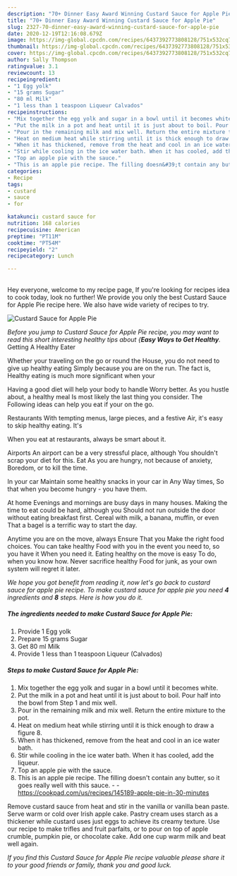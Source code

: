 ```yaml
---
description: "70+ Dinner Easy Award Winning Custard Sauce for Apple Pie"
title: "70+ Dinner Easy Award Winning Custard Sauce for Apple Pie"
slug: 2327-70-dinner-easy-award-winning-custard-sauce-for-apple-pie
date: 2020-12-19T12:16:08.679Z
image: https://img-global.cpcdn.com/recipes/6437392773808128/751x532cq70/custard-sauce-for-apple-pie-recipe-main-photo.jpg
thumbnail: https://img-global.cpcdn.com/recipes/6437392773808128/751x532cq70/custard-sauce-for-apple-pie-recipe-main-photo.jpg
cover: https://img-global.cpcdn.com/recipes/6437392773808128/751x532cq70/custard-sauce-for-apple-pie-recipe-main-photo.jpg
author: Sally Thompson
ratingvalue: 3.1
reviewcount: 13
recipeingredient:
- "1 Egg yolk"
- "15 grams Sugar"
- "80 ml Milk"
- "1 less than 1 teaspoon Liqueur Calvados"
recipeinstructions:
- "Mix together the egg yolk and sugar in a bowl until it becomes white."
- "Put the milk in a pot and heat until it is just about to boil. Pour half into the bowl from Step 1 and mix well."
- "Pour in the remaining milk and mix well. Return the entire mixture to the pot."
- "Heat on medium heat while stirring until it is thick enough to draw a figure 8."
- "When it has thickened, remove from the heat and cool in an ice water bath."
- "Stir while cooling in the ice water bath. When it has cooled, add the liqueur."
- "Top an apple pie with the sauce."
- "This is an apple pie recipe. The filling doesn&#39;t contain any butter, so it goes really well with this sauce.  https://cookpad.com/us/recipes/145189-apple-pie-in-30-minutes"
categories:
- Recipe
tags:
- custard
- sauce
- for

katakunci: custard sauce for 
nutrition: 168 calories
recipecuisine: American
preptime: "PT11M"
cooktime: "PT54M"
recipeyield: "2"
recipecategory: Lunch

---
```

<br>
Hey everyone, welcome to my recipe page, If you're looking for recipes idea to cook today, look no further! We provide you only the best Custard Sauce for Apple Pie recipe here. We also have wide variety of recipes to try.
<br>


![Custard Sauce for Apple Pie](https://img-global.cpcdn.com/recipes/6437392773808128/751x532cq70/custard-sauce-for-apple-pie-recipe-main-photo.jpg)

<i>Before you jump to Custard Sauce for Apple Pie recipe, you may want to read this short interesting healthy tips about {<strong>Easy Ways to Get Healthy</strong>.</i>
Getting A Healthy Eater

Whether your traveling on the go or round the
House, you do not need to give up healthy eating
Simply because you are on the run. The fact is,
Healthy eating is much more significant when your


Having a good diet will help your body to handle
Worry better. As you hustle about, a healthy meal
Is most likely the last thing you consider. The
Following ideas can help you eat if your on the go.

Restaurants
With tempting menus, large pieces, and a festive
Air, it's easy to skip healthy eating. It's


When you eat at restaurants, always be smart
about it.

Airports
An airport can be a very stressful place, although
You shouldn't scrap your diet for this. Eat
As you are hungry, not because of anxiety,
Boredom, or to kill the time.

In your car
Maintain some healthy snacks in your car in Any Way times,
So that when you become hungry - you have them.

At home
Evenings and mornings are busy days in many houses.
Making the time to eat could be hard, although you
Should not run outside the door without eating breakfast
first. Cereal with milk, a banana, muffin, or even
That a bagel is a terrific way to start the day.

Anytime you are on the move, always Ensure That you
Make the right food choices. You can take healthy
Food with you in the event you need to, so you have it
When you need it. Eating healthy on the move is easy
To do, when you know how. Never sacrifice healthy
Food for junk, as your own system will regret it later.


<i>We hope you got benefit from reading it, now let's go back to custard sauce for apple pie recipe. To make custard sauce for apple pie you need <strong>4</strong> ingredients and <strong>8</strong> steps. Here is how you do it.
</i>

##### The ingredients needed to make Custard Sauce for Apple Pie:

1. Provide 1 Egg yolk
1. Prepare 15 grams Sugar
1. Get 80 ml Milk
1. Provide 1 less than 1 teaspoon Liqueur (Calvados)


##### Steps to make Custard Sauce for Apple Pie:

1. Mix together the egg yolk and sugar in a bowl until it becomes white.
1. Put the milk in a pot and heat until it is just about to boil. Pour half into the bowl from Step 1 and mix well.
1. Pour in the remaining milk and mix well. Return the entire mixture to the pot.
1. Heat on medium heat while stirring until it is thick enough to draw a figure 8.
1. When it has thickened, remove from the heat and cool in an ice water bath.
1. Stir while cooling in the ice water bath. When it has cooled, add the liqueur.
1. Top an apple pie with the sauce.
1. This is an apple pie recipe. The filling doesn&#39;t contain any butter, so it goes really well with this sauce. -  - https://cookpad.com/us/recipes/145189-apple-pie-in-30-minutes


Remove custard sauce from heat and stir in the vanilla or vanilla bean paste. Serve warm or cold over Irish apple cake. Pastry cream uses starch as a thickener while custard uses just eggs to achieve its creamy texture. Use our recipe to make trifles and fruit parfaits, or to pour on top of apple crumble, pumpkin pie, or chocolate cake. Add one cup warm milk and beat well again. 

<i>If you find this Custard Sauce for Apple Pie recipe valuable please share it to your good friends or family, thank you and good luck.</i>
